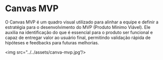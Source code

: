 # Canvas MVP

O Canvas MVP é um quadro visual utilizado para alinhar a equipe e definir a estratégia para o desenvolvimento do MVP (Produto Mínimo Viável). Ele auxilia na identificação do que é essencial para o produto ser funcional e capaz de entregar valor ao usuário final, permitindo validação rápida de hipóteses e feedbacks para futuras melhorias.

<img src="../../assets/canva-mvp.jpg”/>
